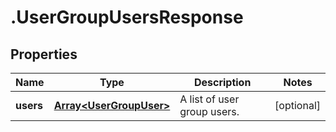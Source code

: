 # .UserGroupUsersResponse

## Properties

| Name         | Type          | Description   | Notes         |
| ------------ | ------------- | ------------- | ------------- |
| **users** | [**Array&lt;UserGroupUser&gt;**](UserGroupUser.md) | A list of user group users. | [optional]  |


